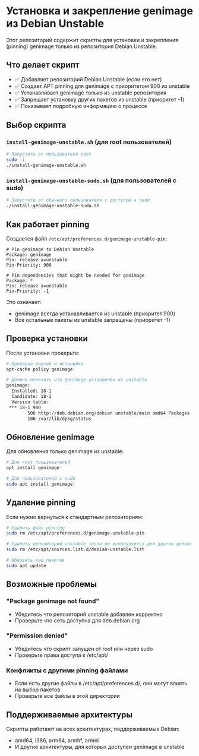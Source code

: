 # Установка и закрепление genimage из Debian Unstable

Этот репозиторий содержит скрипты для установки и закрепления (pinning) genimage только из репозитория Debian Unstable.

## Что делает скрипт

- ✅ Добавляет репозиторий Debian Unstable (если его нет)
- ✅ Создает APT pinning для genimage с приоритетом 900 из unstable
- ✅ Устанавливает genimage только из unstable репозитория
- ✅ Запрещает установку других пакетов из unstable (приоритет -1)
- ✅ Показывает подробную информацию о процессе

## Выбор скрипта

### `install-genimage-unstable.sh` (для root пользователей)
```bash
# Запустите от пользователя root
sudo -i
./install-genimage-unstable.sh
```

### `install-genimage-unstable-sudo.sh` (для пользователей с sudo)
```bash
# Запустите от обычного пользователя с доступом к sudo
./install-genimage-unstable-sudo.sh
```

## Как работает pinning

Создается файл `/etc/apt/preferences.d/genimage-unstable-pin`:

```apt
# Pin genimage to Debian Unstable
Package: genimage
Pin: release a=unstable
Pin-Priority: 900

# Pin dependencies that might be needed for genimage
Package: *
Pin: release a=unstable
Pin-Priority: -1
```

Это означает:
- genimage всегда устанавливается из unstable (приоритет 900)
- Все остальные пакеты из unstable запрещены (приоритет -1)

## Проверка установки

После установки проверьте:

```bash
# Проверка версии и источника
apt-cache policy genimage

# Должно показать что genimage установлен из unstable
genimage:
  Installed: 18-1
  Candidate: 18-1
  Version table:
 *** 18-1 900
        500 http://deb.debian.org/debian unstable/main amd64 Packages
        100 /var/lib/dpkg/status
```

## Обновление genimage

Для обновления только genimage из unstable:

```bash
# Для root пользователей
apt install genimage

# Для пользователей с sudo
sudo apt install genimage
```

## Удаление pinning

Если нужно вернуться к стандартным репозиториям:

```bash
# Удалить файл pinning
sudo rm /etc/apt/preferences.d/genimage-unstable-pin

# Удалить репозиторий unstable (если не используется для других целей)
sudo rm /etc/apt/sources.list.d/debian-unstable.list

# Обновить кэш пакетов
sudo apt update
```

## Возможные проблемы

### "Package genimage not found"
- Убедитесь что репозиторий unstable добавлен корректно
- Проверьте что сеть доступна для deb.debian.org

### "Permission denied"
- Убедитесь что скрипт запущен от root или через sudo
- Проверьте права доступа к /etc/apt/

### Конфликты с другими pinning файлами
- Если есть другие файлы в /etc/apt/preferences.d/, они могут влиять на выбор пакетов
- Проверьте все файлы в этой директории

## Поддерживаемые архитектуры

Скрипты работают на всех архитектурах, поддерживаемых Debian:
- amd64, i386, arm64, armhf, armel
- И другие архитектуры, для которых доступен genimage в unstable
